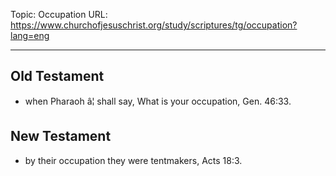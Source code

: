 Topic: Occupation
URL: https://www.churchofjesuschrist.org/study/scriptures/tg/occupation?lang=eng

---

## Old Testament

- when Pharaoh â¦ shall say, What is your occupation, Gen. 46:33.

## New Testament

- by their occupation they were tentmakers, Acts 18:3.

